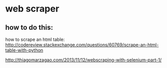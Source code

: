 



# web scraper

## how to do this:


how to scrape an html table: http://codereview.stackexchange.com/questions/60769/scrape-an-html-table-with-python

http://thiagomarzagao.com/2013/11/12/webscraping-with-selenium-part-1/
